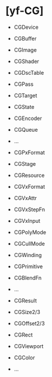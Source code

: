[yf-CG]
=======

- CGDevice
- CGBuffer
- CGImage
- CGShader
- CGDscTable
- CGPass
- CGTarget
- CGState
- CGEncoder
- CGQueue
- ...

- CGPxFormat
- CGStage
- CGResource
- CGVxFormat
- CGVxAttr
- CGVxStepFn
- CGVxInput
- CGPolyMode
- CGCullMode
- CGWinding
- CGPrimitive
- CGBlendFn
- ...

- CGResult
- CGSize2/3
- CGOffset2/3
- CGRect
- CGViewport
- CGColor
- ...
